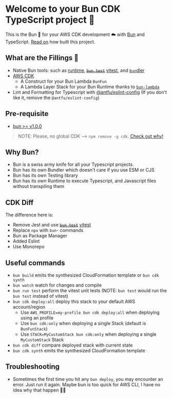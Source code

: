 # Welcome to your Bun CDK TypeScript project 🍔

This is the Bun 💨 for your AWS CDK development ☁️ with [Bun](https://bun.sh/) and TypeScript.
[Read on](https://medium.com/@jolodev/run-bun-run-721700a94a08) how built this project.

## What are the Fillings 🥟

- Native Bun tools: such as [runtime](https://bun.sh/docs/cli/run), ~~[`bun test`](https://bun.sh/docs/cli/test)~~ [vitest](https://vitest.dev), and [`bun`dler](https://bun.sh/docs/bundler)
- [AWS CDK](https://docs.aws.amazon.com/cdk/v2/guide/home.html)
  - A Construct for your Bun Lambda `BunFun`
  - A Lambda Layer Stack for your Bun Runtime thanks to [`bun-lambda`](https://github.com/oven-sh/bun/tree/main/packages/bun-lambda)
- Lint and Formatting for Typescript with [@antfu/eslint-config](https://github.com/antfu/eslint-config) (If you don't like it, remove the `@antfu/eslint-config`)

## Pre-requisite

- [bun >= v1.0.0](https://bun.sh/docs/installation)

> NOTE: Please, no global CDK --> `npm remove -g cdk`. [Check out why!](https://medium.com/@jolodev/dont-run-npm-install-g-465ede5a7ddc)

## Why Bun?

- Bun is a swiss army knife for all your Typescript projects.
- Bun has its own Bundler which doesn't care if you use ESM or CJS
- Bun has its own Testing library
- Bun has its own Runtime to execute Typescript, and Javascript files without transpiling them

## CDK Diff

The difference here is:

- Remove Jest and use ~~[`bun test`](https://bun.sh/docs/cli/test)~~ [vitest](https://vitest.dev)
- Replace `npx` with `bun`- commands
- Bun as Package Manager
- Added Eslint
- Use Monorepo

## Useful commands

* `bun build`   emits the synthesized CloudFormation template or `bun cdk synth`
* `bun watch`   watch for changes and compile
* `bun run test`    perform the vitest unit tests (NOTE: `bun test` would run the `bun test` instead of vitest)
* `bun cdk deploy:all`  deploy this stack to your default AWS account/region
  * Use `AWS_PROFILE=my-profile bun cdk deploy:all` when deploying using an profile
  * Use `bun cdk:only` when deploying a single Stack (default is `BunFunStack`)
  * Use `STACK=MyCustomStack bun cdk:only` when deploying a single `MyCustomStack` Stack
* `bun cdk diff`    compare deployed stack with current state
* `bun cdk synth`   emits the synthesized CloudFormation template

## Troubleshooting

- Sometimes the first time you hit any `bun deploy`, you may encounter an error. Just run it again. Maybe bun is too quick for AWS CLI, I have no idea why that happen 🤷‍♂️